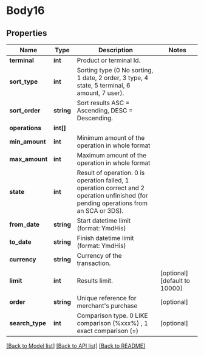 # Body16

## Properties
Name | Type | Description | Notes
------------ | ------------- | ------------- | -------------
**terminal** | **int** | Product or terminal Id. | 
**sort_type** | **int** | Sorting type (0 No sorting, 1 date, 2 order, 3 type, 4 state, 5 terminal, 6 amount, 7 user). | 
**sort_order** | **string** | Sort results ASC &#x3D; Ascending, DESC &#x3D; Descending. | 
**operations** | **int[]** |  | 
**min_amount** | **int** | Minimum amount of the operation in whole format | 
**max_amount** | **int** | Maximum amount of the operation in whole format | 
**state** | **int** | Result of operation. 0 is operation failed, 1 operation correct and 2 operation unfinished (for pending operations from an SCA or 3DS). | 
**from_date** | **string** | Start datetime limit (format: YmdHis) | 
**to_date** | **string** | Finish datetime limit (format: YmdHis) | 
**currency** | **string** | Currency of the transaction. | 
**limit** | **int** | Results limit. | [optional] [default to 10000]
**order** | **string** | Unique reference for merchant&#x27;s purchase | [optional] 
**search_type** | **int** | Comparison type. 0 LIKE comparison (%xxx%) , 1 exact comparison (&#x3D;) | [optional] 

[[Back to Model list]](../../README.md#documentation-for-models) [[Back to API list]](../../README.md#documentation-for-api-endpoints) [[Back to README]](../../README.md)

